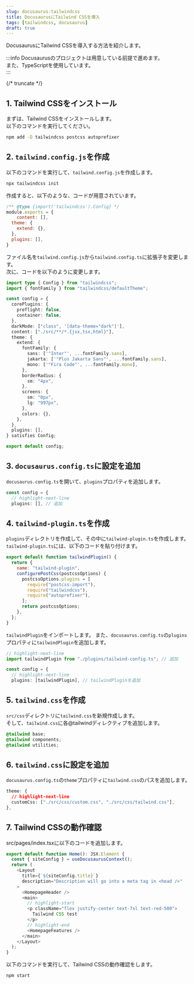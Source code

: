 ```yaml
---
slug: docusaurus-tailwindcss
title: DocusaurusにTailwind CSSを導入
tags: [tailwindcss, docusaurus]
draft: true
---
```


DocusaurusにTailwind CSSを導入する方法を紹介します。  

:::info
Docusaurusのプロジェクトは用意している前提で進めます。  
また、TypeScriptを使用しています。  
:::

{/* truncate */}

## 1. Tailwind CSSをインストール

まずは、Tailwind CSSをインストールします。  
以下のコマンドを実行してください。

```sh
npm add -D tailwindcss postcss autoprefixer
```

## 2. `tailwind.config.js`を作成

以下のコマンドを実行して、`tailwind.config.js`を作成します。

```sh
npx tailwindcss init
```

作成すると、以下のような、コードが用意されています。

```js title="tailwind.config.js"
/** @type {import('tailwindcss').Config} */
module.exports = {
    content: [],
  theme: {
    extend: {},
  },
  plugins: [],
}
```

ファイル名を`tailwind.config.js`から`tailwind.config.ts`に拡張子を変更します。  
次に、コードを以下のように変更します。

```ts title="tailwind.config.ts"
import type { Config } from "tailwindcss";
import { fontFamily } from "tailwindcss/defaultTheme";

const config = {
  corePlugins: {
    preflight: false,
    container: false,
  },
  darkMode: ["class", '[data-theme="dark"]'],
  content: ["./src/**/*.{jsx,tsx,html}"],
  theme: {
    extend: {
      fontFamily: {
        sans: ['"Inter"', ...fontFamily.sans],
        jakarta: ['"Plus Jakarta Sans"', ...fontFamily.sans],
        mono: ['"Fira Code"', ...fontFamily.mono],
      },
      borderRadius: {
        sm: "4px",
      },
      screens: {
        sm: "0px",
        lg: "997px",
      },
      colors: {},
    },
  },
  plugins: [],
} satisfies Config;

export default config;
```

## 3. `docusaurus.config.ts`に設定を追加

`docusaurus.config.ts`を開いて、`plugins`プロパティを追加します。

```ts title="docusaurus.config.ts"
const config = {
  // highlight-next-line
  plugins: [], // 追加
```

## 4. `tailwind-plugin.ts`を作成

`plugins`ディレクトリを作成して、その中に`tailwind-plugin.ts`を作成します。  
`tailwind-plugin.ts`には、以下のコードを貼り付けます。

```js title="plugins/tailwind-plugin.ts"
export default function tailwindPlugin() {
  return {
    name: "tailwind-plugin",
    configurePostCss(postcssOptions) {
      postcssOptions.plugins = [
        require("postcss-import"),
        require("tailwindcss"),
        require("autoprefixer"),
      ];
      return postcssOptions;
    },
  };
}
```

`tailwindPlugin`をインポートします。
また、`docusaurus.config.ts`の`plugins`プロパティに`tailwindPlugin`を追加します。  

```ts title="docusaurus.config.ts"
// highlight-next-line
import tailwindPlugin from "./plugins/tailwind-config.ts"; // 追加

const config = {
  // highlight-next-line
  plugins: [tailwindPlugin], // tailwindPluginを追加
```

## 5. `tailwind.css`を作成

`src/css`ディレクトリに`tailwind.css`を新規作成します。  
そして、`tailwind.css`に各@tailwindディレクティブを追加します。

```css title="src/css/tailwind.css"
@tailwind base;
@tailwind components;
@tailwind utilities;
```

## 6. `tailwind.css`に設定を追加

`docusaurus.config.ts`の`theme`プロパティに`tailwind.css`のパスを追加します。

```css title="docusaurus.config.ts"
theme: {
  // highlight-next-line
  customCss: ["./src/css/custom.css", "./src/css/tailwind.css"],
},
```

## 7. Tailwind CSSの動作確認

src/pages/index.tsxに以下のコードを追加します。

```ts title="src/pages/index.tsx"
export default function Home(): JSX.Element {
  const { siteConfig } = useDocusaurusContext();
  return (
    <Layout
      title={`${siteConfig.title}`}
      description="Description will go into a meta tag in <head />"
    >
      <HomepageHeader />
      <main>
        // highlight-start
        <p className="flex justify-center text-7xl text-red-500">
          Tailwind CSS test
        </p>
        // highlight-end
        <HomepageFeatures />
      </main>
    </Layout>
  );
}
```

以下のコマンドを実行して、Tailwind CSSの動作確認をします。

```sh
npm start
```
